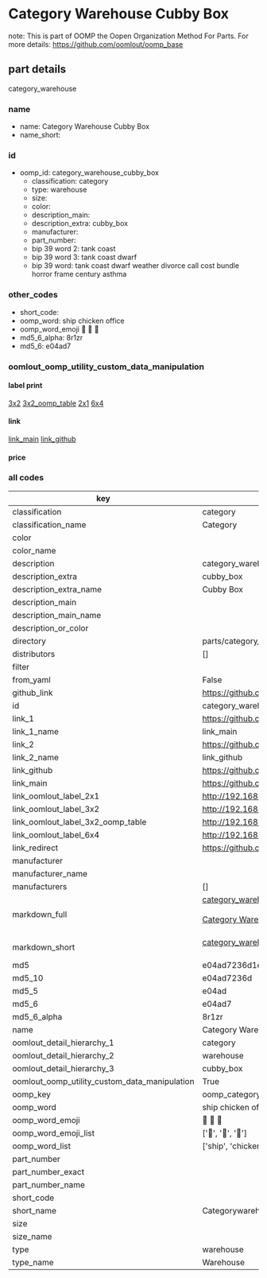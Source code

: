 # Category Warehouse Cubby Box  

note: This is part of OOMP the Oopen Organization Method For Parts. For more details: https://github.com/oomlout/oomp_base

##  part details
  



category_warehouse



### name
* name: Category Warehouse Cubby Box
* name_short: 
### id
* oomp_id: category_warehouse_cubby_box
  * classification: category
  * type: warehouse
  * size: 
  * color: 
  * description_main: 
  * description_extra: cubby_box
  * manufacturer: 
  * part_number: 
  * bip 39 word 2: tank coast
  * bip 39 word 3: tank coast dwarf
  * bip 39 word: tank coast dwarf weather divorce call cost bundle horror frame century asthma

### other_codes
* short_code: 
* oomp_word: ship chicken office
* oomp_word_emoji :ship: :chicken: :office:
* md5_6_alpha: 8r1zr
* md5_6: e04ad7






### oomlout_oomp_utility_custom_data_manipulation
#### label print
[3x2](http://192.168.1.245:1112/?label=oomp%208r1zr)
[3x2_oomp_table](http://192.168.1.108:1112/?label=oomp%208r1zr)
[2x1](http://192.168.1.242:1112/?label=oomp%208r1zr)
[6x4](http://192.168.1.55:1112/?label=oomp%208r1zr)    

#### link

[link_main](https://github.com/oomlout/oomlout_oomp_version_1_messy/tree/main/parts/category_warehouse_cubby_box) [link_github](https://github.com/oomlout/oomlout_oomp_version_1_messy/tree/main/parts/category_warehouse_cubby_box)                             

#### price







### all codes 
| key | value |  
| --- | --- |  
| classification | category |  
| classification_name | Category |  
| color |  |  
| color_name |  |  
| description | category_warehouse |  
| description_extra | cubby_box |  
| description_extra_name | Cubby Box |  
| description_main |  |  
| description_main_name |  |  
| description_or_color |   |  
| directory | parts/category_warehouse_cubby_box |  
| distributors | [] |  
| filter |  |  
| from_yaml | False |  
| github_link | https://github.com/oomlout/oomlout_oomp_part_src/tree/main/parts/category_warehouse_cubby_box |  
| id | category_warehouse_cubby_box |  
| link_1 | https://github.com/oomlout/oomlout_oomp_version_1_messy/tree/main/parts/category_warehouse_cubby_box |  
| link_1_name | link_main |  
| link_2 | https://github.com/oomlout/oomlout_oomp_version_1_messy/tree/main/parts/category_warehouse_cubby_box |  
| link_2_name | link_github |  
| link_github | https://github.com/oomlout/oomlout_oomp_version_1_messy/tree/main/parts/category_warehouse_cubby_box |  
| link_main | https://github.com/oomlout/oomlout_oomp_version_1_messy/tree/main/parts/category_warehouse_cubby_box |  
| link_oomlout_label_2x1 | http://192.168.1.242:1112/?label=oomp%208r1zr |  
| link_oomlout_label_3x2 | http://192.168.1.245:1112/?label=oomp%208r1zr |  
| link_oomlout_label_3x2_oomp_table | http://192.168.1.108:1112/?label=oomp%208r1zr |  
| link_oomlout_label_6x4 | http://192.168.1.55:1112/?label=oomp%208r1zr |  
| link_redirect | https://github.com/oomlout/oomlout_oomp_version_1_messy/tree/main/parts/category_warehouse_cubby_box |  
| manufacturer |  |  
| manufacturer_name |  |  
| manufacturers | [] |  
| markdown_full | [category_warehouse_cubby_box](none)<br>[](none)<br>[Category Warehouse Cubby Box](none)<br><br> |  
| markdown_short | [category_warehouse_cubby_box](none)<br><br> |  
| md5 | e04ad7236d1e461481a00f8a894b36ed |  
| md5_10 | e04ad7236d |  
| md5_5 | e04ad |  
| md5_6 | e04ad7 |  
| md5_6_alpha | 8r1zr |  
| name | Category Warehouse Cubby Box |  
| oomlout_detail_hierarchy_1 | category |  
| oomlout_detail_hierarchy_2 | warehouse |  
| oomlout_detail_hierarchy_3 | cubby_box |  
| oomlout_oomp_utility_custom_data_manipulation | True |  
| oomp_key | oomp_category_warehouse_cubby_box |  
| oomp_word | ship chicken office |  
| oomp_word_emoji | :ship: :chicken: :office: |  
| oomp_word_emoji_list | [':ship:', ':chicken:', ':office:'] |  
| oomp_word_list | ['ship', 'chicken', 'office'] |  
| part_number |  |  
| part_number_exact |  |  
| part_number_name |  |  
| short_code |  |  
| short_name | Categorywarehouse |  
| size |  |  
| size_name |  |  
| type | warehouse |  
| type_name | Warehouse |  
